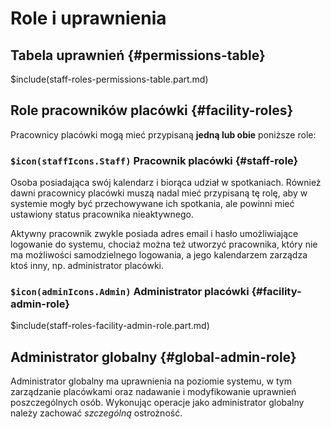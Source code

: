 # Role i uprawnienia

## Tabela uprawnień {#permissions-table}

$include(staff-roles-permissions-table.part.md)

## Role pracowników placówki {#facility-roles}

Pracownicy placówki mogą mieć przypisaną **jedną lub obie** poniższe role:

### `$icon(staffIcons.Staff)` Pracownik placówki {#staff-role}

Osoba posiadająca swój kalendarz i biorąca udział w spotkaniach.
Również dawni pracownicy placówki muszą nadal mieć przypisaną tę rolę, aby w systemie mogły być
przechowywane ich spotkania, ale powinni mieć ustawiony status pracownika nieaktywnego.

Aktywny pracownik zwykle posiada adres email i hasło umożliwiające logowanie do systemu, chociaż można
też utworzyć pracownika, który nie ma możliwości samodzielnego logowania, a jego kalendarzem zarządza
ktoś inny, np. administrator placówki.

### `$icon(adminIcons.Admin)` Administrator placówki {#facility-admin-role}

$include(staff-roles-facility-admin-role.part.md)

## Administrator globalny {#global-admin-role}

Administrator globalny ma uprawnienia na poziomie systemu, w tym zarządzanie placówkami oraz nadawanie
i modyfikowanie uprawnień poszczególnych osób. Wykonując operacje jako administrator globalny należy
zachować _szczególną_ ostrożność.
